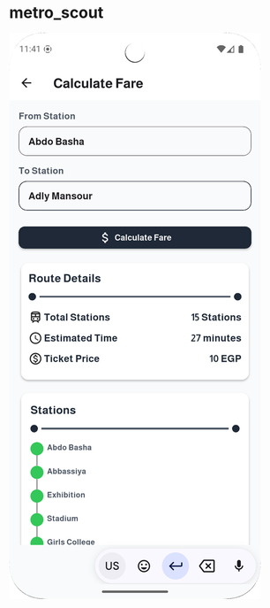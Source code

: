 # metro_scout

![image_alt](https://github.com/mohamedkholy/metro_scout/blob/main/screen_shots/calculate_fare_screenshot.png?raw=true)

